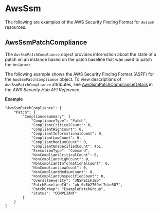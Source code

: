 # AwsSsm<a name="asff-resourcedetails-awsssm"></a>

The following are examples of the AWS Security Finding Format for `AwsSsm` resources\.

## AwsSsmPatchCompliance<a name="asff-resourcedetails-awsssmpatchcompliance"></a>

The `AwsSsmPatchCompliance` object provides information about the state of a patch on an instance based on the patch baseline that was used to patch the instance\.

The following example shows the AWS Security Finding Format \(ASFF\) for the `AwsSsmPatchCompliance` object\. To view descriptions of `AwsSsmPatchCompliance` attributes, see [AwsSsmPatchComplianceDetails](https://docs.aws.amazon.com/securityhub/1.0/APIReference/API_AwsSsmPatchComplianceDetails.html) in the *AWS Security Hub API Reference*\.

**Example**

```
"AwsSsmPatchCompliance": {
    "Patch": {
        "ComplianceSummary": {
            "ComplianceType": "Patch",
            "CompliantCriticalCount": 0,
            "CompliantHighCount": 0,
            "CompliantInformationalCount": 0,
            "CompliantLowCount": 0,
            "CompliantMediumCount": 0,
            "CompliantUnspecifiedCount": 461,
            "ExecutionType": "Command",
            "NonCompliantCriticalCount": 0,
            "NonCompliantHighCount": 0,
            "NonCompliantInformationalCount": 0,
            "NonCompliantLowCount": 0,
            "NonCompliantMediumCount": 0,
            "NonCompliantUnspecifiedCount": 0,
            "OverallSeverity": "UNSPECIFIED",
            "PatchBaselineId": "pb-0c5b2769ef7cbe587",
            "PatchGroup": "ExamplePatchGroup",
            "Status": "COMPLIANT"
        }
    }
}
```